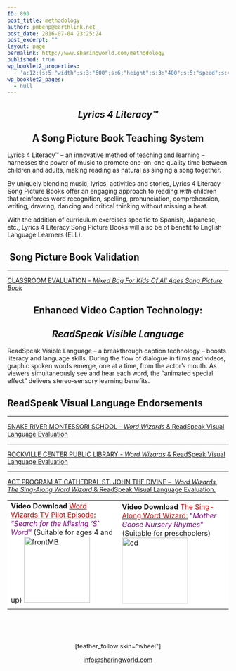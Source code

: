```yaml
---
ID: 890
post_title: methodology
author: pmbenp@earthlink.net
post_date: 2016-07-04 23:25:24
post_excerpt: ""
layout: page
permalink: http://www.sharingworld.com/methodology
published: true
wp_booklet2_properties:
  - 'a:12:{s:5:"width";s:3:"600";s:6:"height";s:3:"400";s:5:"speed";s:4:"1000";s:5:"delay";s:4:"5000";s:9:"direction";s:3:"LTR";s:14:"arrows_enabled";b:0;s:20:"page_numbers_enabled";b:1;s:14:"cover_behavior";s:4:"open";s:7:"padding";s:2:"10";s:18:"thumbnails_enabled";b:0;s:13:"popup_enabled";s:0:"";s:5:"theme";s:7:"default";}'
wp_booklet2_pages:
  - null
---
```

<h2 style="text-align: center;"><em>Lyrics 4 Literacy™</em></h2>
<h2 style="text-align: center;"><!--block-->A Song Picture Book Teaching System</h2>
Lyrics 4 Literacy™ – an innovative method of teaching and learning – harnesses the power of music to promote one-on-one quality time between children and adults, making reading as natural as singing a song together.

By uniquely blending music, lyrics, activities and stories, Lyrics 4 Literacy Song Picture Books offer an engaging approach to reading <em>with</em> children that reinforces word recognition, spelling, pronunciation, comprehension, writing, drawing, dancing and critical thinking without missing a beat.

With the addition of curriculum exercises specific to Spanish, Japanese, etc., Lyrics 4 Literacy Song Picture Books will also be of benefit to English Language Learners (ELL).
<h2 class="text-center"> <strong>Song Picture Book Validation</strong></h2>

<hr />

<a href="http://www.sharingworld.com/wp-content/uploads/2016/03/Classroom-Evaluation.pdf" target="_blank">CLASSROOM EVALUATION - <em>Mixed Bag For Kids Of All Ages Song Picture Book</em></a>
<h2></h2>
<h2 style="text-align: center;">Enhanced Video Caption Technology:</h2>
<h2 style="text-align: center;"><em>ReadSpeak Visible Language</em></h2>
ReadSpeak Visible Language – a breakthrough caption technology – boosts literacy and language skills. During the flow of dialogue in films and videos, graphic spoken words emerge, one at a time, from the actor’s mouth. As viewers simultaneously see and hear each word, the “animated special effect” delivers stereo-sensory learning benefits.
<h2 class="text-center"></h2>
<h2><strong>ReadSpeak Visual Language Endorsements</strong></h2>

<hr />
<p style="text-align: left;"><a href="http://www.sharingworld.com/wp-content/uploads/2016/02/validation_snake_river.pdf" target="_blank">SNAKE RIVER MONTESSORI SCHOOL - <em>Word Wizards</em> &amp; ReadSpeak Visual Language Evaluation</a></p>


<hr />
<p style="text-align: left;"><a href="http://www.sharingworld.com/wp-content/uploads/2016/03/RockvilleCenterPL.pdf" target="_blank">ROCKVILLE CENTER PUBLIC LIBRARY - <em>Word Wizards</em> &amp; ReadSpeak Visual Language Evaluation</a></p>


<hr />
<p style="text-align: left;"><a href="http://www.sharingworld.com/wp-content/uploads/2017/06/SCAN.pdf" target="_blank">ACT PROGRAM AT CATHEDRAL ST. JOHN THE DIVINE –  <em>Word Wizards</em>, <em>The Sing-Along Word Wizard</em> &amp; ReadSpeak Visual Language Evaluation.</a></p>

<table style="margin-bottom: 0px; height: 309px;" width="722">
<tbody>
<tr style="margin-bottom: 0;">
<td style="background-color: #ffffff; border: 0px; margin: 0px;"><strong>Video Download</strong>
<a href="http://www.sharingworld.com/product/word-wizards-tv-pilot-episode-search-for-the-missing-s-word" target="_blank"><span style="color: #cc0000; font-size: 16px;">Word Wizards TV Pilot Episode</span>:</a>
<span style="color: #800080;">“<em>Search for the Missing ‘S’ Word</em>”</span>
(Suitable for ages 4 and up)
<a href="http://www.sharingworld.com/product/word-wizards-tv-pilot-episode-search-for-the-missing-s-word"><img class="aligncenter size-thumbnail wp-image-178" src="http://www.sharingworld.com/wp-content/uploads/2016/02/mb-image-150x150.jpg" alt="frontMB" width="150" height="150" /></a><a href="http://www.sharingworld.com/product/word-wizards-tv-pilot-episode-search-for-the-missing-s-word"><img src="http://www.sharingworld.com/wp-content/uploads/2016/02/add-cart-e1464143165363.png" alt="" /></a></td>
<td style="background-color: #ffffff; border: 0;"><strong>Video Download</strong>
<a href="http://www.sharingworld.com/product/the-sing-along-word-wizard-mother-goose-nursery-rhymes" target="_blank"><span style="color: #cc0000; font-size: 16px;">The Sing-Along Word Wizard:</span></a>
<span style="color: #800080;">"<em>Mother Goose Nursery Rhymes</em>"</span>
(Suitable for preschoolers)
<a href="http://www.sharingworld.com/product/the-sing-along-word-wizard-mother-goose-nursery-rhymes"><img class="aligncenter size-thumbnail wp-image-71" src="http://www.sharingworld.com/wp-content/uploads/2016/02/MG-image-150x150.jpg" alt="cd" width="150" height="150" /></a><a href="http://www.sharingworld.com/product/activities-color-with-me-word-games"><img src="http://www.sharingworld.com/wp-content/uploads/2016/02/add-cart-e1464143165363.png" alt="" /></a></td>
</tr>
<tr style="margin-bottom: 0;">
<td style="background-color: #ffffff; border: 0;"></td>
<td style="background-color: #ffffff; border: 0; margin: 0;"></td>
</tr>
</tbody>
</table>
<p style="text-align: center;">[feather_follow skin="wheel"]</p>
<p style="text-align: center;"><a href="mailto:info@sharingworld.com">info@sharingworld.com</a></p>